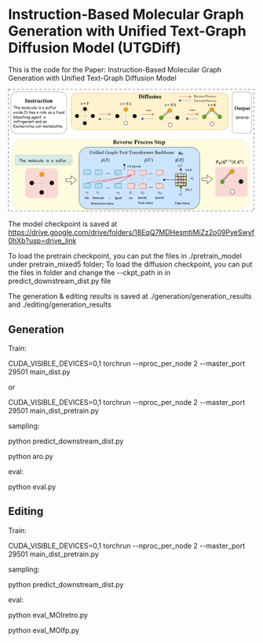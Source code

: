 # Instruction-Based Molecular Graph Generation with Unified Text-Graph Diffusion Model (UTGDiff)

This is the code for the Paper: Instruction-Based Molecular Graph Generation with Unified Text-Graph Diffusion Model

![Overview of UTGDiff](./overview_final.png)

The model checkpoint is saved at https://drive.google.com/drive/folders/18EqQ7MDHesmtiMiZz2o09PyeSwyf0hXb?usp=drive_link

To load the pretrain checkpoint, you can put the files in ./pretrain_model under pretrain_mixed5 folder; To load the diffusion checkpoint, you can put the files in folder and change the --ckpt_path in in predict_downstream_dist.py file 

The generation & editing results is saved at ./generation/generation_results and ./editing/generation_results

## Generation

Train:

CUDA_VISIBLE_DEVICES=0,1 torchrun --nproc_per_node 2 --master_port 29501 main_dist.py

or 

CUDA_VISIBLE_DEVICES=0,1 torchrun --nproc_per_node 2 --master_port 29501 main_dist_pretrain.py

sampling:

python predict_downstream_dist.py

python aro.py

eval:

python eval.py

## Editing

Train:

CUDA_VISIBLE_DEVICES=0,1 torchrun --nproc_per_node 2 --master_port 29501 main_dist_pretrain.py

sampling:

python predict_downstream_dist.py

eval:

python eval_MOIretro.py

python eval_MOIfp.py

